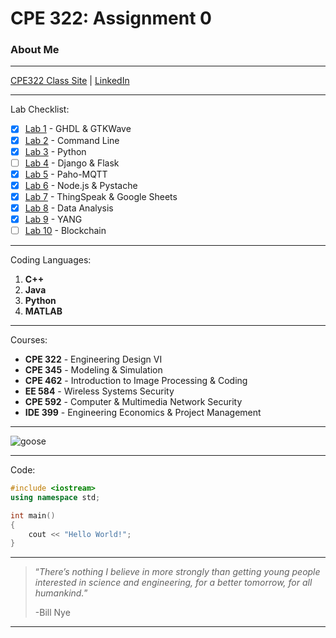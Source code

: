 # CPE 322: Assignment 0
### About Me
---
[CPE322 Class Site](https://sites.google.com/stevens.edu/cpeee322group9/home?authuser=0) |
[LinkedIn](https://www.linkedin.com/in/rebecca-kaspar-950b71230/)

---
Lab Checklist:
- [x] [Lab 1](https://github.com/rkaspar123/CPE322/blob/main/Labs/Lab1.md) - GHDL & GTKWave
- [x] [Lab 2](https://github.com/rkaspar123/CPE322/blob/main/Labs/Lab2.md) - Command Line
- [x] [Lab 3](https://github.com/rkaspar123/CPE322/blob/main/Labs/Lab3.md) - Python
- [ ] [Lab 4](https://github.com/rkaspar123/CPE322/blob/main/Labs/Lab4.md) - Django & Flask
- [x] [Lab 5](https://github.com/rkaspar123/CPE322/blob/main/Labs/Lab5.md) - Paho-MQTT
- [x] [Lab 6](https://github.com/rkaspar123/CPE322/blob/main/Labs/Lab6.md) - Node.js & Pystache
- [x] [Lab 7](https://github.com/rkaspar123/CPE322/blob/main/Labs/Lab7.md) - ThingSpeak & Google Sheets
- [x] [Lab 8](https://github.com/rkaspar123/CPE322/blob/main/Labs/Lab8.md) - Data Analysis
- [x] [Lab 9](https://github.com/rkaspar123/CPE322/blob/main/Labs/Lab9.md) - YANG
- [ ] [Lab 10](https://github.com/rkaspar123/CPE322/blob/main/Labs/Lab10.md) - Blockchain
---
Coding Languages:
1. **C++**
2. **Java**
3. **Python**
4. **MATLAB**
---
Courses:
- **CPE 322** - Engineering Design VI
- **CPE 345** - Modeling & Simulation
- **CPE 462** - Introduction to Image Processing & Coding
- **EE 584** - Wireless Systems Security
- **CPE 592** - Computer & Multimedia Network Security
- **IDE 399** - Engineering Economics & Project Management
---

![goose](https://github.com/rkaspar123/CPE322/assets/123090388/5d594e66-6b70-46e4-bc04-4cf63e9c4e80)




---
Code:
```cpp
#include <iostream>
using namespace std;

int main()
{
    cout << "Hello World!";
}
```
---
> “*There’s nothing I believe in more strongly than getting young people interested in science and engineering, for a better tomorrow, for all humankind.*”
> 
> -Bill Nye
---
